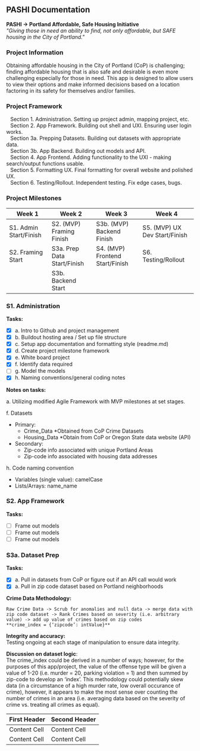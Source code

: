 ## PASHI Documentation ##
**PASHI -> Portland Affordable, Safe Housing Initiative**  
*"Giving those in need an ability to find, not only affordable, but SAFE housing in the City of Portland."*

### Project Information

Obtaining affordable housing in the City of Portland (CoP) is challenging; finding affordable housing that is also safe and desirable is even more challenging especially for those in need.  This app is designed to allow users to view their options and make informed decisions based on a location factoring in its safety for themselves and/or families.

### Project Framework

&ensp; Section 1.  Administration.  Setting up project admin, mapping project, etc.  
&ensp; Section 2.  App Framework.  Building out shell and UXI.  Ensuring user login works.    
&ensp; Section 3a.  Prepping Datasets.  Building out datasets with appropriate data.  
&ensp; Section 3b.  App Backend.  Building out models and API.    
&ensp; Section 4.  App Frontend.  Adding functionality to the UXI - making search/output functions usable.  
&ensp; Section 5.  Formatting UX.  Final formatting for overall website  and polished UX.  
&ensp; Section 6.  Testing/Rollout.  Independent testing. Fix edge cases, bugs.  

### Project Milestones


  | Week 1                  | Week 2                        | Week 3                          | Week 4                        |
  | ----------------------- | ----------------------------- | ------------------------------- | ----------------------------- |
  | S1. Admin Start/Finish  | S2. (MVP) Framing Finish      | S3b. (MVP) Backend Finish       | S5. (MVP) UX Dev Start/Finish |
  | S2. Framing Start       | S3a. Prep Data Start/Finish   | S4. (MVP) Frontend Start/Finish | S6. Testing/Rollout           |
  |                         | S3b. Backend Start            |                                 |                               |

### S1. Administration

**Tasks:**

  - [x] a. Intro to Github and project management
  - [x] b. Buildout hosting area / Set up file structure
  - [x] c. Setup app documentation and formatting style (readme.md)
  - [x] d. Create project milestone framework
  - [x] e. White board project
  - [x] f. Identify data required
  - [ ] g. Model the models
  - [x] h. Naming conventions/general coding notes

**Notes on tasks:**

a. Utilizing modified Agile Framework with MVP milestones at set stages.  

f. Datasets
   - Primary:  
     - Crime_Data *Obtained from CoP Crime Datasets  
     - Housing_Data *Obtain from CoP or Oregon State data website (API)  
   - Secondary:    
     - Zip-code info associated with unique Portland Areas  
     - Zip-code info associated with housing data addresses  

h. Code naming convention  
   - Variables (single value):  camelCase  
   - Lists/Arrays:  name_name  

### S2. App Framework

  **Tasks:**
   - [ ] Frame out models  
   - [ ] Frame out models  
   - [ ] Frame out models  

### S3a. Dataset Prep

  **Tasks:**
  - [x] a. Pull in datasets from CoP or figure out if an API call would work
  - [x] a. Pull in zip code dataset based on Portland neighborhoods

  **Crime Data Methodology:**


```
Raw Crime Data -> Scrub for anomalies and null data -> merge data with zip code dataset -> Rank Crimes based on severity (i.e. arbitrary value) -> add up value of crimes based on zip codes  
**crime_index = {‘zipcode’: intValue}**  
```

**Integrity and accuracy:**  
Testing ongoing at each stage of manipulation to ensure data integrity.  

**Discussion on dataset logic**:  
The crime_index could be derived in a number of ways; however, for the purposes of this app/project, the value of the offense type will be given a value of 1-20 (i.e. murder = 20, parking violation = 1) and then summed by zip-code to develop an ‘index’.  This methodology could potentially skew data (in a circumstance of a high murder rate, low overall occurance of crime), however, it appears to make the most sense over counting the number of crimes in an area (i.e. averaging data based on the severity of crime vs. treating all crimes as equal).  






  | First Header  | Second Header |
  | ------------- | ------------- |
  | Content Cell  | Content Cell  |
  | Content Cell  | Content Cell  |
